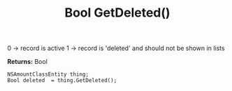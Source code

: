﻿---
uid: crmscript_ref_NSAmountClassEntity_GetDeleted
title: Bool GetDeleted()
intellisense: NSAmountClassEntity.GetDeleted
keywords: NSAmountClassEntity, GetDeleted
so.topic: reference
---

0 -> record is active 1 -> record is 'deleted' and should not be shown in lists

**Returns:** Bool


```crmscript
NSAmountClassEntity thing;
Bool deleted  = thing.GetDeleted();
```



